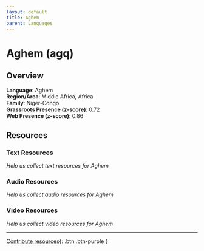 ```yaml
---
layout: default
title: Aghem
parent: Languages
---
```


# Aghem (agq)

## Overview

**Language**: Aghem  
**Region/Area**: Middle Africa, Africa  
**Family**: Niger-Congo  
**Grassroots Presence (z-score)**: 0.72  
**Web Presence (z-score)**: 0.86  

## Resources

### Text Resources
*Help us collect text resources for Aghem*

### Audio Resources
*Help us collect audio resources for Aghem*

### Video Resources
*Help us collect video resources for Aghem*

---

[Contribute resources](https://forms.office.com/e/1SfLJx3u1r){: .btn .btn-purple }
